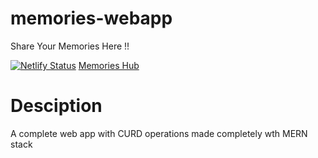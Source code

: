 # memories-webapp
Share Your Memories Here !!

[![Netlify Status](https://api.netlify.com/api/v1/badges/5dc18a82-8811-466d-b122-a6af92f14ffd/deploy-status)](https://app.netlify.com/sites/memories-hub/deploys)
<a target="_blank" href="https://memories-hub.netlify.app/">Memories Hub</a>

# Desciption
A complete web app with CURD operations made completely wth MERN stack
